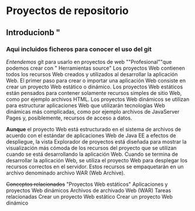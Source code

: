 # Proyectos de repositorio
## Introducionb "
### Aqui incluidos ficheros para conocer el uso del git
*Entendemos* git para usarlo en proyectos de web ""Profesional""que podemos crear con " Herramientas source"
Los proyectos Web contienen todos los recursos Web creados y utilizados al desarrollar la aplicación Web. El primer paso para crear o importar una aplicación Web consiste en crear un proyecto Web estático o dinámico. Los proyectos Web estáticos están pensados para contener solamente recursos simples de sitio Web, como por ejemplo archivos HTML. Los proyectos Web dinámicos se utilizan para estructurar aplicaciones Web que utilizarán tecnologías Web dinámicas más complicadas, como por ejemplo archivos de JavaServer Pages y, posiblemente, recursos de acceso a datos.

**Aunque** el proyecto Web está estructurado en el sistema de archivos de acuerdo con el estándar de aplicaciones Web de Java EE a efectos de despliegue, la vista Explorador de proyectos está diseñada para mostrar la visualización más cómoda de los recursos del proyecto que se utilizan cuando se está desarrollando la aplicación Web. Cuando se termina de desarrollar la aplicación Web, se utiliza el proyecto Web para desplegar los recursos correctos en el servidor. Estos recursos se empaquetarán en un archivo denominado archivo WAR (Web Archive).

~~Conceptos relacionados~~
"Proyectos Web estáticos"
Aplicaciones y proyectos Web dinámicos
Archivos de archivado Web (WAR)
Tareas relacionadas
Crear un proyecto Web estático
Crear un proyecto Web dinámico
